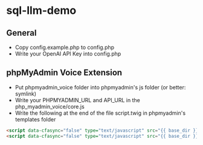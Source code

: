 # sql-llm-demo

## General
- Copy config.example.php to config.php
- Write your OpenAI API Key into config.php

## phpMyAdmin Voice Extension
- Put phpmyadmin_voice folder into phpmyadmin's js folder (or better: symlink)
- Write your PHPMYADMIN_URL and API_URL in the php_myadmin_voice/core.js
- Write the following at the end of the file script.twig in phpmyadmin's templates folder
```html
<script data-cfasync="false" type="text/javascript" src="{{ base_dir }}js/phpmyadmin_voice/core.js"></script>
<script data-cfasync="false" type="text/javascript" src="{{ base_dir }}js/phpmyadmin_voice/phpmyadmin_voice.js"></script>
```
